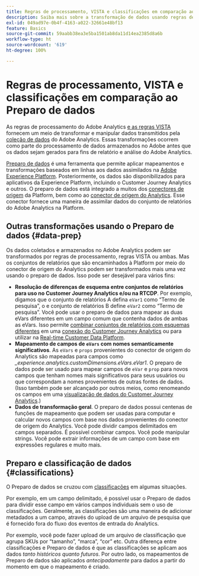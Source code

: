 ```yaml
---
title: Regras de processamento, VISTA e classificações em comparação ao preparo de dados do conector de origem do Analytics
description: Saiba mais sobre a transformação de dados usando regras de processamento e VISTA em comparação ao uso do Preparo de dados
exl-id: 049ad97e-0b4f-4163-a022-32661e48bf13
feature: Basics
source-git-commit: 59aabb38ea3e5ba1501ab8da11d14ea2385d8a6b
workflow-type: ht
source-wordcount: '619'
ht-degree: 100%

---
```


# Regras de processamento, VISTA e classificações em comparação ao Preparo de dados

As regras de processamento do Adobe Analytics [e as regras VISTA](https://experienceleague.adobe.com/docs/analytics/admin/admin-tools/processing-rules/processing-rules-configuration/processing-rule-order.html?lang=pt-BR) fornecem um meio de transformar e manipular dados transmitidos pela [coleção de dados](https://experienceleague.adobe.com/docs/analytics/analyze/reports-analytics/reporting-interface/overview-data-collection.html?lang=pt-BR) do Adobe Analytics. Essas transformações ocorrem como parte do processamento de dados armazenados no Adobe antes que os dados sejam gerados para fins de relatório e análise do Adobe Analytics.

[Preparo de dados](https://experienceleague.adobe.com/docs/experience-platform/data-prep/home.html?lang=pt-BR) é uma ferramenta que permite aplicar mapeamentos e transformações baseados em linhas aos dados assimilados na [Adobe Experience Platform](https://experienceleague.adobe.com/docs/experience-platform.html?lang=pt-BR). Posteriormente, os dados são disponibilizados para aplicativos da Experience Platform, incluindo o Customer Journey Analytics e outros. O preparo de dados está integrado a muitos dos [conectores de origem](https://experienceleague.adobe.com/docs/experience-platform/sources/home.html?lang=pt-BR) da Platform, bem como ao [conector de origem do Analytics](https://experienceleague.adobe.com/docs/experience-platform/sources/ui-tutorials/create/adobe-applications/analytics.html?lang=pt-BR). Esse conector fornece uma maneira de assimilar dados do conjunto de relatórios do Adobe Analytics na Platform.

## Outras transformações usando o Preparo de dados {#data-prep}

Os dados coletados e armazenados no Adobe Analytics podem ser transformados por regras de processamento, regras VISTA ou ambas. Mas os conjuntos de relatórios que são encaminhados à Platform por meio do conector de origem do Analytics podem ser transformados mais uma vez usando o preparo de dados. Isso pode ser desejável para vários fins:

* **Resolução de diferenças de esquema entre conjuntos de relatórios para uso no Customer Journey Analytics e/ou na RTCDP**. Por exemplo, digamos que o conjunto de relatórios A defina `eVar1` como “Termo de pesquisa”, o e conjunto de relatórios B define `eVar2` como “Termo de pesquisa”. Você pode usar o preparo de dados para mapear as duas eVars diferentes em um campo comum que contenha dados de ambas as eVars. Isso permite [combinar conjuntos de relatórios com esquemas diferentes](https://experienceleague.adobe.com/docs/analytics-platform/using/cja-usecases/combine-report-suites.html?lang=pt-BR) em uma [conexão do Customer Journey Analytics](/help/connections/overview.md) ou para utilizar na [Real-time Customer Data Platform](https://experienceleague.adobe.com/docs/platform-learn/tutorials/application-services/rtcdp/understanding-the-real-time-customer-data-platform.html?lang=pt-BR).
* **Mapeamento de campos de `eVars` com nomes semanticamente significativos**. As `eVars` e `props` provenientes do conector de origem do Analytics são mapeadas para campos como _\_experience.analytics.customDimensions.eVars.eVar1_. O preparo de dados pode ser usado para mapear campos de `eVar` e `prop` para novos campos que tenham nomes mais significativos para seus usuários ou que correspondam a nomes provenientes de outras fontes de dados. (Isso também pode ser alcançado por outros meios, como renomeando os campos em uma [visualização de dados do Customer Journey Analytics](/help/data-views/create-dataview.md).)
* **Dados de transformação geral**. O preparo de dados possui centenas de funções de mapeamento que podem ser usadas para computar e calcular novos campos com base nos dados provenientes do conector de origem do Analytics. Você pode dividir campos delimitados em campos separados. É possível combinar campos. Você pode manipular strings. Você pode extrair informações de um campo com base em expressões regulares e muito mais.

## Preparo e classificação de dados {#classifications}

O Preparo de dados se cruzou com [classificações](https://experienceleague.adobe.com/docs/analytics/components/classifications/c-classifications.html?lang=pt-BR) em algumas situações.

Por exemplo, em um campo delimitado, é possível usar o Preparo de dados para dividir esse campo em vários campos individuais sem o uso de classificações. Geralmente, as classificações são uma maneira de adicionar metadados a um campo, através do upload de um arquivo de pesquisa que é fornecido fora do fluxo dos eventos de entrada do Analytics.

Por exemplo, você pode fazer upload de um arquivo de classificação que agrupa SKUs por “tamanho”, “marca”, “cor” etc. Outra diferença entre classificações e Preparo de dados é que as classificações se aplicam aos dados _tanto históricos quanto futuros_. Por outro lado, os mapeamentos de Preparo de dados são aplicados _antecipadamente_ para dados a partir do momento em que o mapeamento é criado.
